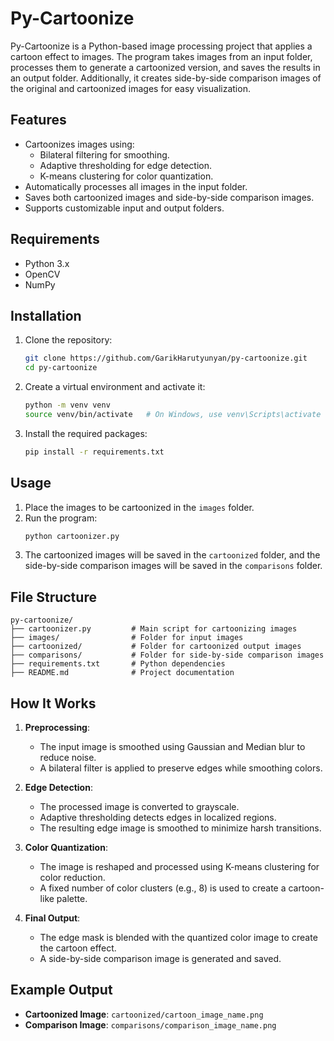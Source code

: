 # Py-Cartoonize

Py-Cartoonize is a Python-based image processing project that applies a cartoon effect to images. The program takes images from an input folder, processes them to generate a cartoonized version, and saves the results in an output folder. Additionally, it creates side-by-side comparison images of the original and cartoonized images for easy visualization.

## Features
- Cartoonizes images using:
  - Bilateral filtering for smoothing.
  - Adaptive thresholding for edge detection.
  - K-means clustering for color quantization.
- Automatically processes all images in the input folder.
- Saves both cartoonized images and side-by-side comparison images.
- Supports customizable input and output folders.

## Requirements
- Python 3.x
- OpenCV
- NumPy

## Installation
1. Clone the repository:
   ```bash
   git clone https://github.com/GarikHarutyunyan/py-cartoonize.git
   cd py-cartoonize
   ```

2. Create a virtual environment and activate it:
   ```bash
   python -m venv venv
   source venv/bin/activate   # On Windows, use venv\Scripts\activate
   ```

3. Install the required packages:
   ```bash
   pip install -r requirements.txt
   ```

## Usage
1. Place the images to be cartoonized in the `images` folder.
2. Run the program:
   ```bash
   python cartoonizer.py
   ```
3. The cartoonized images will be saved in the `cartoonized` folder, and the side-by-side comparison images will be saved in the `comparisons` folder.

## File Structure
```
py-cartoonize/
├── cartoonizer.py         # Main script for cartoonizing images
├── images/                # Folder for input images
├── cartoonized/           # Folder for cartoonized output images
├── comparisons/           # Folder for side-by-side comparison images
├── requirements.txt       # Python dependencies
├── README.md              # Project documentation
```

## How It Works
1. **Preprocessing**:
   - The input image is smoothed using Gaussian and Median blur to reduce noise.
   - A bilateral filter is applied to preserve edges while smoothing colors.

2. **Edge Detection**:
   - The processed image is converted to grayscale.
   - Adaptive thresholding detects edges in localized regions.
   - The resulting edge image is smoothed to minimize harsh transitions.

3. **Color Quantization**:
   - The image is reshaped and processed using K-means clustering for color reduction.
   - A fixed number of color clusters (e.g., 8) is used to create a cartoon-like palette.

4. **Final Output**:
   - The edge mask is blended with the quantized color image to create the cartoon effect.
   - A side-by-side comparison image is generated and saved.

## Example Output
- **Cartoonized Image**: `cartoonized/cartoon_image_name.png`
- **Comparison Image**: `comparisons/comparison_image_name.png`